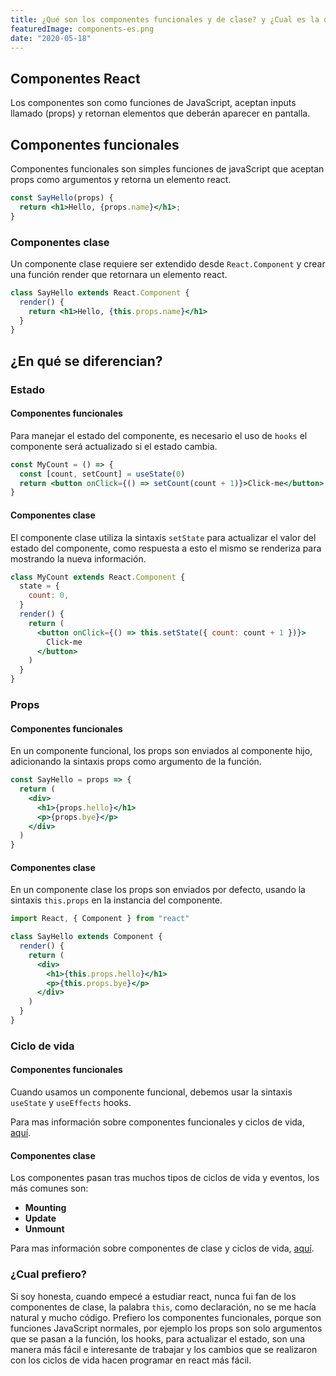```yaml
---
title: ¿Qué son los componentes funcionales y de clase? y ¿Cual es la diferencia entre los dos en react?
featuredImage: components-es.png
date: "2020-05-18"
---
```


## Componentes React

Los componentes son como funciones de JavaScript, aceptan inputs llamado (props) y retornan elementos que deberán aparecer en pantalla.

## Componentes funcionales

Componentes funcionales son simples funciones de javaScript que aceptan props como argumentos y retorna un elemento react.

```jsx
const SayHello(props) {
  return <h1>Hello, {props.name}</h1>;
}
```

### Componentes clase

Un componente clase requiere ser extendido desde `React.Component` y crear una función render que retornara un elemento react.

```jsx
class SayHello extends React.Component {
  render() {
    return <h1>Hello, {this.props.name}</h1>
  }
}
```

## ¿En qué se diferencian?

### Estado

#### Componentes funcionales

Para manejar el estado del componente, es necesario el uso de `hooks` el componente será actualizado si el estado cambia.

```jsx
const MyCount = () => {
  const [count, setCount] = useState(0)
  return <button onClick={() => setCount(count + 1)}>Click-me</button>
}
```

#### Componentes clase

El componente clase utiliza la sintaxis `setState` para actualizar el valor del estado del componente, como respuesta a esto el mismo se renderiza para mostrando la nueva información.

```jsx
class MyCount extends React.Component {
  state = {
    count: 0,
  }
  render() {
    return (
      <button onClick={() => this.setState({ count: count + 1 })}>
        Click-me
      </button>
    )
  }
}
```

### Props

#### Componentes funcionales

En un componente funcional, los props son enviados al componente hijo, adicionando la sintaxis props como argumento de la función.

```jsx
const SayHello = props => {
  return (
    <div>
      <h1>{props.hello}</h1>
      <p>{props.bye}</p>
    </div>
  )
}
```

#### Componentes clase

En un componente clase los props son enviados por defecto, usando la sintaxis `this.props` en la instancia del componente.

```jsx
import React, { Component } from "react"

class SayHello extends Component {
  render() {
    return (
      <div>
        <h1>{this.props.hello}</h1>
        <p>{this.props.bye}</p>
      </div>
    )
  }
}
```

### Ciclo de vida

#### Componentes funcionales

Cuando usamos un componente funcional, debemos usar la sintaxis `useState` y `useEffects` hooks.

Para mas información sobre componentes funcionales y ciclos de vida, [aquí](/es/blog/life-cyles-and-hooks/).

#### Componentes clase

Los componentes pasan tras muchos tipos de ciclos de vida y eventos, los más comunes son:

- **Mounting**
- **Update**
- **Unmount**

Para mas información sobre componentes de clase y ciclos de vida, [aquí](/es/blog/life-cycles/).

### ¿Cual prefiero?

Si soy honesta, cuando empecé a estudiar react, nunca fui fan de los componentes de clase, la palabra `this`, como declaración, no se me hacía natural y mucho código. Prefiero los componentes funcionales, porque son funciones JavaScript normales, por ejemplo los props son solo argumentos que se pasan a la función, los hooks, para actualizar el estado, son una manera más fácil e interesante de trabajar y los cambios que se realizaron con los ciclos de vida hacen programar en react más fácil.
